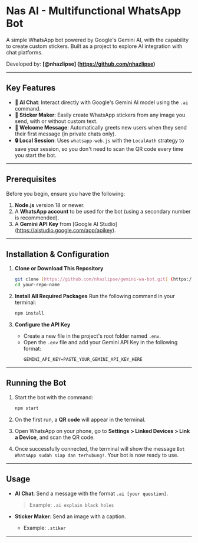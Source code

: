 # Nas AI - Multifunctional WhatsApp Bot

A simple WhatsApp bot powered by Google's Gemini AI, with the capability to create custom stickers. Built as a project to explore AI integration with chat platforms.

Developed by: **[@nhazlipse] (https://github.com/nhazlipse)**

---

## Key Features

- **🤖 AI Chat**: Interact directly with Google's Gemini AI model using the `.ai` command.
- **🎨 Sticker Maker**: Easily create WhatsApp stickers from any image you send, with or without custom text.
- **👋 Welcome Message**: Automatically greets new users when they send their first message (in private chats only).
- **🔒 Local Session**: Uses `whatsapp-web.js` with the `LocalAuth` strategy to save your session, so you don't need to scan the QR code every time you start the bot.

---

## Prerequisites

Before you begin, ensure you have the following:

1.  **Node.js** version 18 or newer.
2.  A **WhatsApp account** to be used for the bot (using a secondary number is recommended).
3.  A **Gemini API Key** from [Google AI Studio] (https://aistudio.google.com/app/apikey).

---

## Installation & Configuration

1.  **Clone or Download This Repository**
    ```bash
    git clone [https://github.com/nhazlipse/gemini-wa-bot.git] (https://github.com/nhazlipse/gemini-wa-bot.git)
    cd your-repo-name
    ```

2.  **Install All Required Packages**
    Run the following command in your terminal:
    ```bash
    npm install
    ```

3.  **Configure the API Key**
    - Create a new file in the project's root folder named `.env`.
    - Open the `.env` file and add your Gemini API Key in the following format:
      ```
      GEMINI_API_KEY=PASTE_YOUR_GEMINI_API_KEY_HERE
      ```

---

## Running the Bot

1.  Start the bot with the command:
    ```bash
    npm start
    ```

2.  On the first run, a **QR code** will appear in the terminal.
3.  Open WhatsApp on your phone, go to **Settings > Linked Devices > Link a Device**, and scan the QR code.
4.  Once successfully connected, the terminal will show the message `Bot WhatsApp sudah siap dan terhubung!`. Your bot is now ready to use.

---

## Usage

-   **AI Chat**: Send a message with the format `.ai [your question]`.
    > Example: `.ai explain black holes`

-   **Sticker Maker**: Send an image with a caption.
    - Example: `.stiker`

---